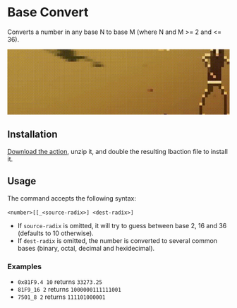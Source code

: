 # Base Convert

Converts a number in any base N to base M (where N and M >= 2 and <= 36).

![Base Convert Screenshot](img/01.gif)

## Installation

[Download the action](https://v0.io/dl/launchbar/Base%20Convert.lbaction.zip), unzip it,
and double the resulting lbaction file to install it.

## Usage

The command accepts the following syntax:

`<number>[[_<source-radix>] <dest-radix>]`

+ If `source-radix` is omitted, it will try to guess between base 2, 16 and 36 (defaults
  to 10 otherwise).
+ If `dest-radix` is omitted, the number is converted to several common bases (binary,
  octal, decimal and hexidecimal).

### Examples

+ `0x81F9.4 10` returns `33273.25`
+ `81F9_16 2` returns `1000000111111001`
+ `7501_8 2` returns `111101000001`
